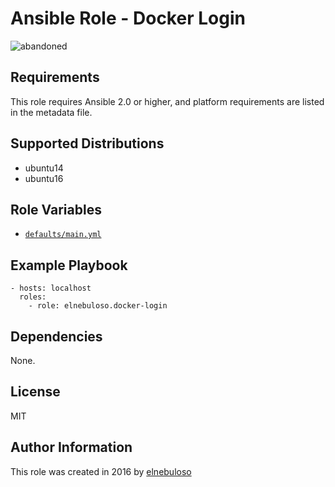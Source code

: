 # Ansible Role - Docker Login

![abandoned](https://img.shields.io/badge/project-abandoned-red)

## Requirements

This role requires Ansible 2.0 or higher, and platform requirements are listed in the metadata file.

## Supported Distributions

- ubuntu14
- ubuntu16

## Role Variables

- [`defaults/main.yml`](https://github.com/elnebuloso/ansible-role-docker-login/blob/master/defaults/main.yml)

## Example Playbook

```
- hosts: localhost
  roles:
    - role: elnebuloso.docker-login
```

## Dependencies

None.

##  License

MIT

##  Author Information

This role was created in 2016 by [elnebuloso](https://github.com/elnebuloso/)